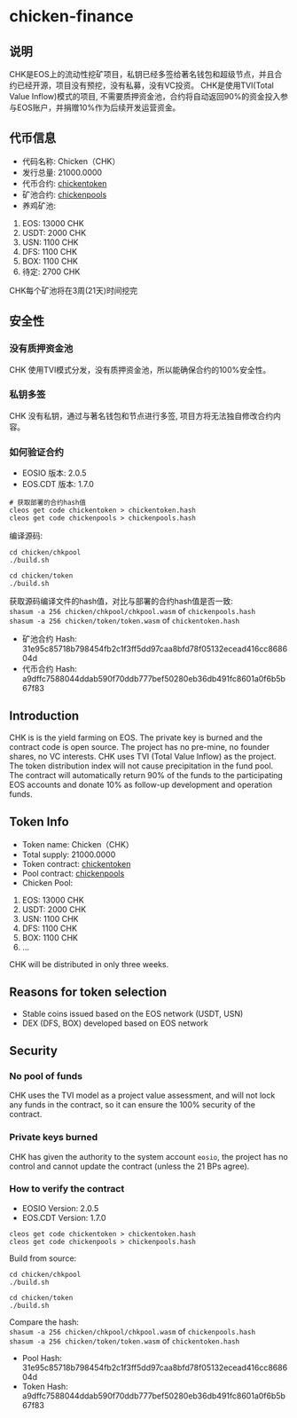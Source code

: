 # chicken-finance

## 说明
CHK是EOS上的流动性挖矿项目，私钥已经多签给著名钱包和超级节点，并且合约已经开源，项目没有预挖，没有私募，没有VC投资。
CHK是使用TVI(Total Value Inflow)模式的项目, 不需要质押资金池，合约将自动返回90%的资金投入参与EOS账户，并捐赠10%作为后续开发运营资金。

## 代币信息

- 代码名称: Chicken（CHK）
- 发行总量: 21000.0000
- 代币合约: [chickentoken](https://bloks.io/account/chickentoken)
- 矿池合约: [chickenpools](https://bloks.io/account/chickenpools)
- 养鸡矿池:
1. EOS: 13000 CHK
2. USDT: 2000 CHK
3. USN: 1100 CHK
4. DFS: 1100 CHK
5. BOX: 1100 CHK
6. 待定: 2700 CHK

CHK每个矿池将在3周(21天)时间挖完

## 安全性

### 没有质押资金池
CHK 使用TVI模式分发，没有质押资金池，所以能确保合约的100%安全性。

### 私钥多签
CHK 没有私钥，通过与著名钱包和节点进行多签, 项目方将无法独自修改合约内容。

### 如何验证合约

- EOSIO 版本: 2.0.5
- EOS.CDT 版本: 1.7.0

```
# 获取部署的合约hash值
cleos get code chickentoken > chickentoken.hash
cleos get code chickenpools > chickenpools.hash
```

编译源码:
```
cd chicken/chkpool
./build.sh

cd chicken/token
./build.sh
```

获取源码编译文件的hash值，对比与部署的合约hash值是否一致:  
`shasum -a 256 chicken/chkpool/chkpool.wasm` of `chickenpools.hash`  
`shasum -a 256 chicken/token/token.wasm` of `chickentoken.hash`

- 矿池合约 Hash: 31e95c85718b798454fb2c1f3ff5dd97caa8bfd78f05132ecead416cc868604d
- 代币合约 Hash: a9dffc7588044ddab590f70ddb777bef50280eb36db491fc8601a0f6b5b67f83


## Introduction
CHK is is the yield farming on EOS. The private key is burned and the contract code is open source.
The project has no pre-mine, no founder shares, no VC interests. CHK uses TVI (Total Value Inflow) as the project.
The token distribution index will not cause precipitation in the fund pool. The contract will automatically return
90% of the funds to the participating EOS accounts and donate 10% as follow-up development and operation funds.

## Token Info

- Token name: Chicken（CHK）
- Total supply: 21000.0000
- Token contract: [chickentoken](https://bloks.io/account/chickentoken)
- Pool contract: [chickenpools](https://bloks.io/account/chickenpools)
- Chicken Pool:
1. EOS: 13000 CHK
2. USDT: 2000 CHK
3. USN: 1100 CHK
4. DFS: 1100 CHK
5. BOX: 1100 CHK
6. ...

CHK will be distributed in only three weeks.

## Reasons for token selection
- Stable coins issued based on the EOS network (USDT, USN)
- DEX (DFS, BOX) developed based on EOS network

## Security

### No pool of funds
CHK uses the TVI model as a project value assessment, and will not lock any funds in the contract, so it can ensure the 100% security of the contract.

### Private keys burned
CHK has given the authority to the system account `eosio`, the project has no control and cannot update the contract (unless the 21 BPs agree).

### How to verify the contract

- EOSIO Version: 2.0.5
- EOS.CDT Version: 1.7.0

```
cleos get code chickentoken > chickentoken.hash
cleos get code chickenpools > chickenpools.hash
```

Build from source:
```
cd chicken/chkpool
./build.sh

cd chicken/token
./build.sh
```

Compare the hash:  
`shasum -a 256 chicken/chkpool/chkpool.wasm` of `chickenpools.hash`  
`shasum -a 256 chicken/token/token.wasm` of `chickentoken.hash`

- Pool Hash: 31e95c85718b798454fb2c1f3ff5dd97caa8bfd78f05132ecead416cc868604d
- Token Hash: a9dffc7588044ddab590f70ddb777bef50280eb36db491fc8601a0f6b5b67f83

